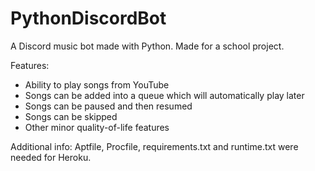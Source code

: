 # PythonDiscordBot
A Discord music bot made with Python.
Made for a school project.

Features:
- Ability to play songs from YouTube
- Songs can be added into a queue which will automatically play later
- Songs can be paused and then resumed
- Songs can be skipped
- Other minor quality-of-life features

Additional info:
Aptfile, Procfile, requirements.txt and runtime.txt were needed for Heroku.
